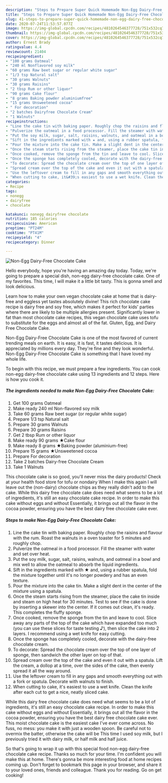 ```yaml
---
description: "Steps to Prepare Super Quick Homemade Non-Egg Dairy-Free Chocolate Cake"
title: "Steps to Prepare Super Quick Homemade Non-Egg Dairy-Free Chocolate Cake"
slug: 41-steps-to-prepare-super-quick-homemade-non-egg-dairy-free-chocolate-cake
date: 2020-07-24T11:53:57.077Z
image: https://img-global.cpcdn.com/recipes/4810264546377728/751x532cq70/non-egg-dairy-free-chocolate-cake-recipe-main-photo.jpg
thumbnail: https://img-global.cpcdn.com/recipes/4810264546377728/751x532cq70/non-egg-dairy-free-chocolate-cake-recipe-main-photo.jpg
cover: https://img-global.cpcdn.com/recipes/4810264546377728/751x532cq70/non-egg-dairy-free-chocolate-cake-recipe-main-photo.jpg
author: Ernest Brady
ratingvalue: 4.4
reviewcount: 21404
recipeingredient:
- "100 grams Oatmeal"
- "240 ml Nonflavored soy milk"
- "60 grams Raw beet sugar or regular white sugar"
- "1/3 tsp Natural salt"
- "30 grams Walnuts"
- "30 grams Raisins"
- "2 tbsp Rum or other liquor"
- "90 grams Cake flour"
- "8 grams Baking powder aluminiumfree"
- "15 grams Unsweetened cocoa"
- " For decoration"
- "2 batches Dairyfree Chocolate Cream"
- "1 Walnuts"
recipeinstructions:
- "Line the cake tin with baking paper. Roughly chop the raisins and flavour with the rum. Roast the walnuts in a oven toaster for 5 minutes and roughly chop."
- "Pulverize the oatmeal in a food processor. Fill the steamer with water and set over heat."
- "Put the soy milk, sugar, salt, raisins, walnuts, and oatmeal in a bowl and mix well to allow the oatmeal to absorb the liquid ingredients."
- "Sift in the ingredients marked with ★ and, using a rubber spatula, fold the mixture together until it&#39;s no longer powdery and has an even texture."
- "Pour the mixture into the cake tin. Make a slight dent in the center of the mixture using a spatula."
- "Once the steam starts rising from the steamer, place the cake tin inside and steam on high  heat for 30 minutes. Test to see if the cake is done by inserting a skewer into the center. If it comes out clean, it&#39;s ready. This completes the fluffy sponge."
- "Once cooked, remove the sponge from the tin and leave to cool. Slice away any parts of the top of the cake which have expanded too much (you can use these slices for taste testing ♪), then slice the cake into 2 layers. I recommend using a wet knife for easy cutting."
- "Once the sponge has completely cooled, decorate with the dairy-free chocolate cream."
- "To decorate: Spread the chocolate cream over the top of one layer of sponge, then sandwich the other layer on top of that."
- "Spread cream over the top of the cake and even it out with a spatula. Lift the cream, a dollop at a time, over the sides of the cake, then evenly spread it all the way around."
- "Use the leftover cream to fill in any gaps and smooth everything out with a fork or spatula. Decorate with walnuts to finish."
- "When cutting to cake, it&#39;s easiest to use a wet knife. Clean the knife after each cut to get a nice, neatly sliced cake."
categories:
- Recipe
tags:
- nonegg
- dairyfree
- chocolate

katakunci: nonegg dairyfree chocolate 
nutrition: 185 calories
recipecuisine: American
preptime: "PT24M"
cooktime: "PT41M"
recipeyield: "4"
recipecategory: Dinner

---
```



![Non-Egg Dairy-Free Chocolate Cake](https://img-global.cpcdn.com/recipes/4810264546377728/751x532cq70/non-egg-dairy-free-chocolate-cake-recipe-main-photo.jpg)

Hello everybody, hope you're having an amazing day today. Today, we're going to prepare a special dish, non-egg dairy-free chocolate cake. One of my favorites. This time, I will make it a little bit tasty. This is gonna smell and look delicious.

Learn how to make your own vegan chocolate cake at home that is dairy-free and eggless yet tastes absolutely divine! This rich chocolate cake recipe is dairy free and soy free, which makes it perfect for kids&#39; parties where there are likely to be multiple allergies present. Significantly lower in fat than most chocolate cake recipes, this vegan chocolate cake uses tofu to substitute for the eggs and almost all of the fat. Gluten, Egg, and Dairy Free Chocolate Cake.

Non-Egg Dairy-Free Chocolate Cake is one of the most favored of current trending meals on earth. It is easy, it is fast, it tastes delicious. It is appreciated by millions every day. They're fine and they look wonderful. Non-Egg Dairy-Free Chocolate Cake is something that I have loved my whole life.


To begin with this recipe, we must prepare a few ingredients. You can cook non-egg dairy-free chocolate cake using 13 ingredients and 12 steps. Here is how you cook it.

<!--inarticleads1-->

##### The ingredients needed to make Non-Egg Dairy-Free Chocolate Cake:

1. Get 100 grams Oatmeal
1. Make ready 240 ml Non-flavored soy milk
1. Take 60 grams Raw beet sugar (or regular white sugar)
1. Prepare 1/3 tsp Natural salt
1. Prepare 30 grams Walnuts
1. Prepare 30 grams Raisins
1. Get 2 tbsp Rum or other liquor
1. Make ready 90 grams ★Cake flour
1. Make ready 8 grams ★Baking powder (aluminium-free)
1. Prepare 15 grams ★Unsweetened cocoa
1. Prepare  For decoration
1. Take 2 batches Dairy-free Chocolate Cream
1. Take 1 Walnuts


This chocolate cake is so good, you&#39;ll never miss the dairy products! Check at your health food store for tofu or nondairy When I make this again I will leave out the (non-dairy) chocolate chips as they really didn&#39;t add to the cake. While this dairy free chocolate cake does need what seems to be a lot of ingredients, it&#39;s still an easy chocolate cake recipe. In order to make this cake without eggs and without Essentially, it brings out all the flavor in the cocoa powder, ensuring you have the best dairy free chocolate cake ever. 

<!--inarticleads2-->

##### Steps to make Non-Egg Dairy-Free Chocolate Cake:

1. Line the cake tin with baking paper. Roughly chop the raisins and flavour with the rum. Roast the walnuts in a oven toaster for 5 minutes and roughly chop.
1. Pulverize the oatmeal in a food processor. Fill the steamer with water and set over heat.
1. Put the soy milk, sugar, salt, raisins, walnuts, and oatmeal in a bowl and mix well to allow the oatmeal to absorb the liquid ingredients.
1. Sift in the ingredients marked with ★ and, using a rubber spatula, fold the mixture together until it&#39;s no longer powdery and has an even texture.
1. Pour the mixture into the cake tin. Make a slight dent in the center of the mixture using a spatula.
1. Once the steam starts rising from the steamer, place the cake tin inside and steam on high  heat for 30 minutes. Test to see if the cake is done by inserting a skewer into the center. If it comes out clean, it&#39;s ready. This completes the fluffy sponge.
1. Once cooked, remove the sponge from the tin and leave to cool. Slice away any parts of the top of the cake which have expanded too much (you can use these slices for taste testing ♪), then slice the cake into 2 layers. I recommend using a wet knife for easy cutting.
1. Once the sponge has completely cooled, decorate with the dairy-free chocolate cream.
1. To decorate: Spread the chocolate cream over the top of one layer of sponge, then sandwich the other layer on top of that.
1. Spread cream over the top of the cake and even it out with a spatula. Lift the cream, a dollop at a time, over the sides of the cake, then evenly spread it all the way around.
1. Use the leftover cream to fill in any gaps and smooth everything out with a fork or spatula. Decorate with walnuts to finish.
1. When cutting to cake, it&#39;s easiest to use a wet knife. Clean the knife after each cut to get a nice, neatly sliced cake.


While this dairy free chocolate cake does need what seems to be a lot of ingredients, it&#39;s still an easy chocolate cake recipe. In order to make this cake without eggs and without Essentially, it brings out all the flavor in the cocoa powder, ensuring you have the best dairy free chocolate cake ever. This moist chocolate cake is the easiest cake I&#39;ve ever come across. No fuss, no mess: you make it with just a wooden spoon. Be careful not to overmix the batter, otherwise the cake will be This time I used soy milk, but I previously tried it with dairy milk, or half milk and half juice. 

So that's going to wrap it up with this special food non-egg dairy-free chocolate cake recipe. Thanks so much for your time. I'm confident you will make this at home. There's gonna be more interesting food at home recipes coming up. Don't forget to bookmark this page in your browser, and share it to your loved ones, friends and colleague. Thank you for reading. Go on get cooking!
